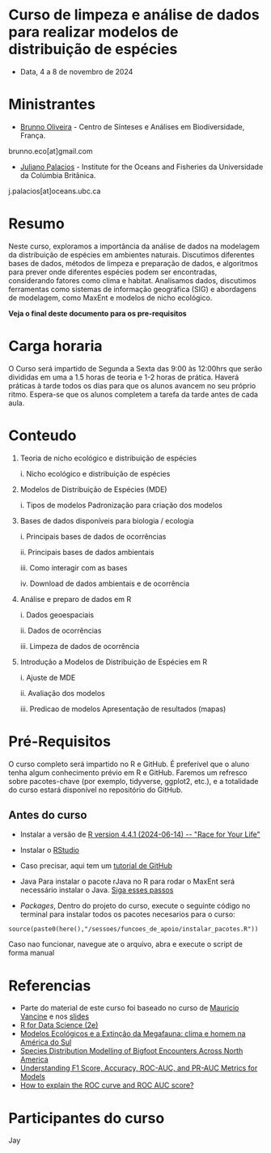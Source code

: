 # Curso de limpeza e análise de dados para realizar modelos de distribuição de espécies

-   Data, 4 a 8 de novembro de 2024

# Ministrantes

-   [Brunno Oliveira](oliveirabrunno.wordpress.com) - Centro de Sínteses e Análises em Biodiversidade, França.

brunno.eco[at]gmail.com

-   [Juliano Palacios](www.julianopalacios.com) - Institute for the Oceans and Fisheries da Universidade da Colúmbia Britânica.

j.palacios[at]oceans.ubc.ca

# Resumo

Neste curso, exploramos a importância da análise de dados na modelagem da distribuição de espécies em ambientes naturais. Discutimos diferentes bases de dados, métodos de limpeza e preparação de dados, e algoritmos para prever onde diferentes espécies podem ser encontradas, considerando fatores como clima e habitat. Analisamos dados, discutimos ferramentas como sistemas de informação geográfica (SIG) e abordagens de modelagem, como MaxEnt e modelos de nicho ecológico.

**Veja o final deste documento para os pre-requisitos**

# Carga horaria

O Curso será impartido de Segunda a Sexta das 9:00 às 12:00hrs que serão divididas em uma a 1.5 horas de teoria e 1-2 horas de prática. Haverá práticas à tarde todos os dias para que os alunos avancem no seu próprio ritmo. Espera-se que os alunos completem a tarefa da tarde antes de cada aula.

# Conteudo

1.  Teoria de nicho ecológico e distribuição de espécies

    i.  Nicho ecológico e distribuição de espécies

2.  Modelos de Distribuição de Espécies (MDE)

    i.  Tipos de modelos Padronização para criação dos modelos

3.  Bases de dados disponíveis para biologia / ecologia

    i.  Principais bases de dados de ocorrências

    ii. Principais bases de dados ambientais

    iii. Como interagir com as bases

    iv. Download de dados ambientais e de ocorrência

4.  Análise e preparo de dados em R

    i.  Dados geoespaciais

    ii. Dados de ocorrências

    iii. Limpeza de dados de ocorrência

5.  Introdução a Modelos de Distribuição de Espécies em R

    i.  Ajuste de MDE

    ii. Avaliação dos modelos

    iii. Predicao de modelos Apresentação de resultados (mapas)

# Pré-Requisitos

O curso completo será impartido no R e GitHub. É preferível que o aluno tenha algum conhecimento prévio em R e GitHub. Faremos um refresco sobre pacotes-chave (por exemplo, tidyverse, ggplot2, etc.), e a totalidade do curso estará disponível no repositório do GitHub.

## Antes do curso

- Instalar a versão de [R version 4.4.1 (2024-06-14) -- "Race for Your Life"](https://www.r-project.org/)

- Instalar o [RStudio](https://www.rstudio.com/)

- Caso precisar, aqui tem um [tutorial de GitHub](https://docs.github.com/pt/get-started/start-your-journey/hello-world)

-   Java Para instalar o pacote rJava no R para rodar o MaxEnt será necessário instalar o Java. [Siga esses passos](https://www.java.com/pt-BR/)

-   *Packages*, Dentro do projeto do curso, execute o seguinte código no terminal para instalar todos os pacotes necesarios para o curso:
  
  `source(paste0(here(),"/sessoes/funcoes_de_apoio/instalar_pacotes.R"))`

Caso nao funcionar, navegue ate o arquivo, abra e execute o script de forma manual

# Referencias 

- Parte do material de este curso foi baseado no curso de [Mauricio Vancine](https://mauriciovancine.github.io/workshop-r-sdm/01_slides/slides_workshop_r_sdm.html#1) e nos [slides](https://mauriciovancine.github.io/slides/slides-sdm-esalq/slides-sdm-esalq.pdf)
- [R for Data Science (2e)](https://r4ds.hadley.nz/)
- [Modelos Ecológicos e a Extinção da Megafauna: clima e homem na América do Sul](https://files.cercomp.ufg.br/weby/up/672/o/Paleoecologia_completo.pdf)
- [Species Distribution Modelling of Bigfoot Encounters Across North America](https://www.cfholbert.com/blog/bigfoot-sdm/)
- [Understanding F1 Score, Accuracy, ROC-AUC, and PR-AUC Metrics for Models](https://www.deepchecks.com/f1-score-accuracy-roc-auc-and-pr-auc-metrics-for-models/)
- [How to explain the ROC curve and ROC AUC score?](https://www.evidentlyai.com/classification-metrics/explain-roc-curve)

# Participantes do curso
Jay
